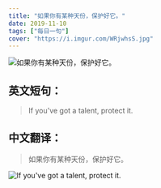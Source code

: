 ```yaml
---
title: "如果你有某种天份，保护好它。"
date: 2019-11-10
tags: ["每日一句"]
cover: "https://i.imgur.com/WRjwhsS.jpg"
---
```


![如果你有某种天份，保护好它。](https://i.imgur.com/9Jr7XYD.jpg)

## 英文短句：
> If you've got a talent, protect it.

<!--more-->

## 中文翻译：
> 如果你有某种天份，保护好它。

![If you've got a talent, protect it.](https://i.imgur.com/YaAeROu.jpg)

